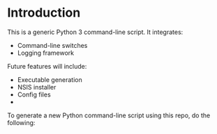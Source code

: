 # Introduction #

This is a generic Python 3 command-line script. It integrates:

* Command-line switches
* Logging framework

Future features will include:

* Executable generation
* NSIS installer
* Config files
* 
To generate a new Python command-line script using this repo, do the following:

